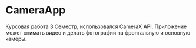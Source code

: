 # CameraApp
Курсовая работа 3 Семестр, использовался CameraX API.
Приложение может снимать видео и делать фотографии на фронтальную и основную камеры.
